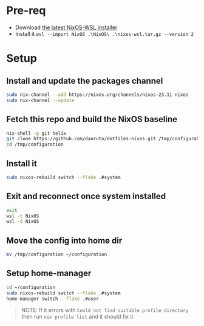 # Pre-req
- Download [the latest NixOS-WSL installer](https://github.com/nix-community/NixOS-WSL)
- Install it `wsl --import NixOS .\NixOS\ .\nixos-wsl.tar.gz --version 2`

# Setup
## Install and update the packages channel
```sh
sudo nix-channel --add https://nixos.org/channels/nixos-23.11 nixos
sudo nix-channel --update
```

## Fetch this repo and build the NixOS baseline
```sh
nix-shell -p git helix
git clone https://github.com/danruto/dotfiles-nixos.git /tmp/configuration
cd /tmp/configuration
```

## Install it
```sh
sudo nixos-rebuild switch --flake .#system
```

## Exit and reconnect once system installed
```sh
exit
wsl -t NixOS
wsl -d NixOS
```

## Move the config into home dir
```sh
mv /tmp/configuration ~/configuration
```

## Setup home-manager
```sh
cd ~/configuration
sudo nixos-rebuild switch --flake .#system
home-manager switch --flake .#user
```
> NOTE: If it errors with `Could not find suitable profile directory` then run `nix profile list` and it should fix it
